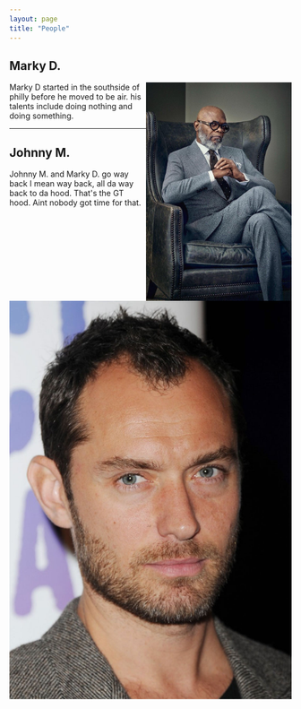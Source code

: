 ```yaml
---
layout: page
title: "People"
---
```


## Marky D.
<img style="float: right;" width="260" src="/assets/markyd.jpg">
Marky D started in the southside of philly before he moved to be air. his talents include doing nothing and doing something.
<!--
![marky d on the wayside](/assets/markyd.jpg)
-->

***

## Johnny M.
Johnny M. and Marky D. go way back I mean way back, all da way back to da hood. That's the GT hood. Aint nobody got time for that.

![johnny m in da hood](/assets/johnnym.jpg)
